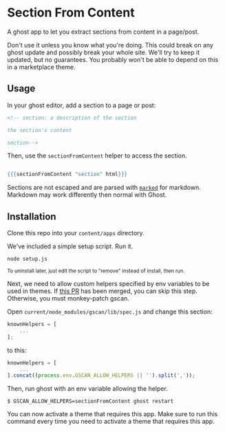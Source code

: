 # Section From Content

A ghost app to let you extract sections from content in a page/post.

Don't use it unless you know what you're doing. This could break on any ghost
update and possibly break your whole site. We'll try to keep it updated, but
no guarantees. You probably won't be able to depend on this in a marketplace
theme.

## Usage

In your ghost editor, add a section to a page or post:

```html
<!-- section: a description of the section

the section's content

section-->
```

Then, use the `sectionFromContent` helper to access the section.

```hbs

{{{sectionFromContent "section" html}}}

```

Sections are not escaped and are parsed with [`marked`][marked] for markdown.
Markdown may work differently then normal with Ghost.

[marked]: https://github.com/chjj/marked

## Installation

Clone this repo into your `content/apps` directory.

We've included a simple setup script. Run it.

```node
node setup.js
```

<small>To uninstall later, just edit the script to "remove" instead of install, then run.</small>

Next, we need to allow custom helpers specified by env variables to be used
in themes. If [this PR][env-pr] has been merged, you can skip this step.
Otherwise, you must monkey-patch gscan.

Open `current/node_modules/gscan/lib/spec.js` and change this section:

```js
knownHelpers = [
    ...
];
```

to this:

```js
knownHelpers = [
    ...
].concat((process.env.GSCAN_ALLOW_HELPERS || '').split(','));
```

Then, run ghost with an env variable allowing the helper.

    $ GSCAN_ALLOW_HELPERS=sectionFromContent ghost restart

You can now activate a theme that requires this app. Make sure to run this
command every time you need to activate a theme that requires this app.

[env-pr]: https://github.com/TryGhost/gscan/pull/91
